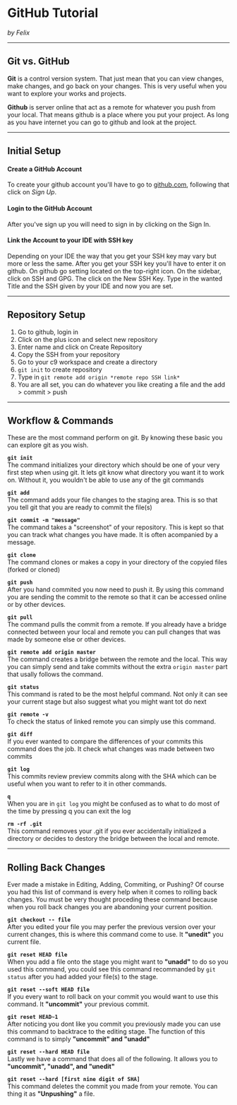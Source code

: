 # GitHub Tutorial

_by Felix_

---
## Git vs. GitHub

**Git** is a control version system.
That just mean that you can view changes, make changes, and go back on your changes.
This is very useful when you want to explore your works and projects. 

<!-- explain what is the local and remote repository-->
**Github** is server online that act as a remote for whatever you push from your local.
That means github is a place where you put your project.
As long as you have internet you can go to github and look at the project.

---
## Initial Setup
 #### Create a GitHub Account  
 To create your github account you'll have to go to [github.com](github.com),
 following that click on _Sign Up_.
 #### Login to the GitHub Account
  After you've sign up you will need to sign in by clicking on the Sign In.
 <!--Explain what IDE is-->
 <!-- INTRODUCE C9 AND EXPLAIN HOW TO GET SSH -->
 #### Link the Account to your IDE with SSH key
 Depending on your IDE the way that you get your SSH key may vary but more or less the same.
 After you get your SSH key you'll have to enter it on github.
 On github go setting located on the top-right icon.
 On the sidebar, click on SSH and GPG.
 The click on the New SSH Key.
 Type in the wanted Title and the SSH given by your IDE and now you are set.

---

<!-- Explain how to make a proper c9 workspace -->

## Repository Setup
1. Go to github, login in
2. Click on the plus icon and select new repository
3. Enter name and click on Create Repository
4. Copy the SSH from your repository
5. Go to your c9 workspace and create a directory
6. `git init` to create repository
7. Type in `git remote add origin *remote repo SSH link*`
8. You are all set, you can do whatever you like creating a file and the add > commit > push  



---
## Workflow & Commands
These are the most command perform on git.
By knowing these basic you can explore git as you wish.

**`git init`**  
The command initializes your directory which should be one of your very first step when using git.
It lets git know what directory you want it to work on. Without it, you wouldn't be able to use any of the git commands 

<!-- explain staging area -->

**`git add`**  
The command adds your file changes to the staging area. This is so that you tell git that you are ready to commit the file(s)  

**`git commit -m "message"`**  
The command takes a "screenshot" of your repository. This is kept so that you can track what changes you have made.
It is often acompanied by a message.  

**`git clone`**  
The command clones or makes a copy in your directory of the copyied files (forked or cloned)

**`git push`**  
After you hand commited you now need to push it.
By using this command you are sending the commit to the remote so that it can be accessed online or by other devices.  

**`git pull`**  
The command pulls the commit from a remote.
If you already have a bridge connected between your local and remote you can pull changes that was made by someone else or other devices.

**`git remote add origin master`**  
The command creates a bridge between the remote and the local. This way you can simply send and take commits without the extra `origin master` part that usally follows the command.   

**`git status`**  
This command is rated to be the most helpful command. Not only it can see your current stage but also suggest what you might want tot do next  

**`git remote -v`**  
To check the status of linked remote you can simply use this command. 

**`git diff`**  
If you ever wanted to compare the differences of your commits this command does the job.
It check what changes was made between two commits

**`git log`**  
This commits review preview commits along with the SHA which can be useful when you want to refer to it in other commands.  

**`q`**  
When you are in `git log` you might be confused as to what to do most of the time by pressing q you can exit the log  

**`rm -rf .git`**  
This command removes your .git if you ever accidentally initialized a directory or decides to destory the bridge between the local and remote. 

---
## Rolling Back Changes
Ever made a mistake in Editing, Adding, Commiting, or Pushing?
Of course you had this list of command is every help when it comes to rolling back changes.
You must be very thought proceding these command because when you roll back changes you are abandoning your current position.

**`git checkout -- file`**  
After you edited your file you may perfer the previous version over your current changes,
this is where this command come to use. It **"unedit"** you current file.   

**`git reset HEAD file`**  
When you add a file onto the stage you might want to **"unadd"** to do so you used this command, 
you could see this command recommanded by `git status` after you had added your file(s) to the stage. 

**`git reset --soft HEAD file`**  
If you every want to roll back on your commit you would want to use this command. It **"uncommit"** your previous commit.  

**`git reset HEAD~1`**   
After noticing you dont like you commit you previously made you can use this command to backtrace to the editing stage.
The function of this command is to simply **"uncommit" and "unadd"**  

**`git reset --hard HEAD file`**  
Lastly we have a command that does all of the following. It allows you to **"uncommit", "unadd", and "unedit"**

**`git reset --hard [first nine digit of SHA]`**  
This command deletes the commit you made from your remote.
You can thing it as **"Unpushing"** a file.
